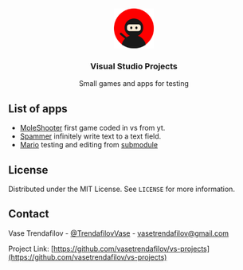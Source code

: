 <!-- PROJECT LOGO -->
<br />
<p align="center">
  <a href=https://github.com/vasetrendafilov/vs-projects>
    <img src="images/logo.png" alt="Logo" width="80" height="80">
  </a>

  <h3 align="center">Visual Studio Projects</h3>

  <p align="center">
    Small games and apps for testing
  </p>
</p>

## List of apps

* [MoleShooter](https://github.com/vasetrendafilov/vs-projects/tree/master/Mole%20Shooter/game1) first game coded in vs from yt.
* [Spammer](https://github.com/vasetrendafilov/vs-projects/tree/master/Spamer/Spamer) infinitely write text to a text field.
* [Mario](https://github.com/vasetrendafilov/vs-projects/tree/master/Mario-Game-master) testing and editing from [submodule](https://github.com/jazzyjester/Mario-Game) 

<!-- LICENSE -->
## License

Distributed under the MIT License. See `LICENSE` for more information.

<!-- CONTACT -->
## Contact

Vase Trendafilov - [@TrendafilovVase](https://twitter.com/TrendafilovVase) - vasetrendafilov@gmail.com

Project Link: [https://github.com/vasetrendafilov/vs-projects](https://github.com/vasetrendafilov/vs-projects)
